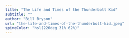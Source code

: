 ```yaml
---
title: "The Life and Times of the Thunderbolt Kid"
subtitle: ""
author: "Bill Bryson"
url: "the-life-and-times-of-the-thunderbolt-kid.jpeg"
spineColor: "hsl(226deg 31% 62%)"
---
```

